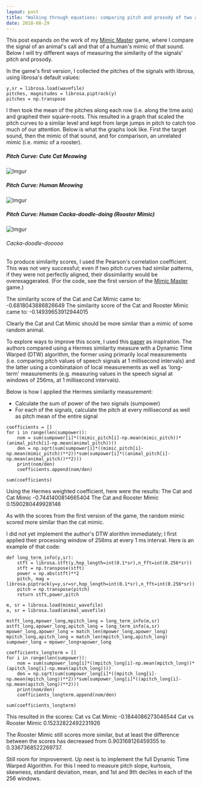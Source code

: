 ```yaml
---
layout: post
title: "Walking through equations: comparing pitch and prosody of two audio signals"
date: 2018-08-29
---
```


This post expands on the work of my <a href="https://a-n-rose.github.io/2018/08/24/mimic-master-pitchcurve-vs-fingerprint.html">Mimic Master</a> game, where I compare the signal of an animal's call and that of a human's mimic of that sound. Below I will try different ways of measuring the similarity of the signals' pitch and prosody.

In the game's first version, I collected the pitches of the signals with librosa, using librosa's default values:
```
y,sr = librosa.load(wavefile)
pitches, magnitudes = librosa.piptrack(y)
pitches = np.transpose
```
I then took the mean of the pitches along each row (i.e. along the time axis) and graphed their square-roots. This resulted in a graph that scaled the pitch curves to a similar level and kept from large jumps in pitch to catch too much of our attention. Below is what the graphs look like. First the target sound, then the mimic of that sound, and for comparison, an unrelated mimic (i.e. mimic of a rooster).
##### Pitch Curve: Cute Cat Meowing
![Imgur](https://i.imgur.com/QCdEBRm.png)
##### Pitch Curve: Human Meowing
![Imgur](https://i.imgur.com/ikMwOAC.png)
##### Pitch Curve: Human Cacka-doodle-doing (Rooster Mimic)
![Imgur](https://i.imgur.com/Qmx1b45.png)
###### Cacka-doodle-dooooo

To produce similarity scores, I used the Pearson's correlation coefficient. This was not very successful; even if two pitch curves had similar patterns, if they were not perfectly aligned, their dissimilarity would be overexaggerated. (For the code, see the first version of the <a href="https://a-n-rose.github.io/2018/08/24/mimic-master-pitchcurve-vs-fingerprint.html">Mimic Master</a> game.)

The similarity score of the Cat and Cat Mimic came to:
-0.6818043886826649
The similarity score of the Cat and Rooster Mimic came to:
-0.14939653912944015

Clearly the Cat and Cat Mimic should be more similar than a mimic of some random animal.

To explore ways to improve this score, I used this <a href="https://perso.limsi.fr/mareuil/publi/IS110831.pdf">paper</a> as inspiration. The authors compared using a Hermes similarity measure with a Dynamic Time Warped (DTW) algorithm, the former using primarily local measurements (i.e. comparing pitch values of speech signals at 1 millisecond intervals) and the latter using a combinataion of local measurements as well as 'long-term' measurements (e.g. measuring values in the speech signal at windows of 256ms, at 1 millisecond intervals).

Below is how I applied the Hermes similarity measurement:
* Calculate the sum of power of the two signals (sumpower)
* For each of the signals, calculate the pitch at every millisecond as well as pitch mean of the entire signal
```
coefficients = []
for i in range(len(sumpower)):
    nom = sum(sumpower[i]*((mimic_pitch[i]-np.mean(mimic_pitch))*(animal_pitch[i]-np.mean(animal_pitch))))
    den = np.sqrt(sum(sumpower[i]*((mimic_pitch[i]-np.mean(mimic_pitch))**2))*sum(sumpower[i]*((animal_pitch[i]-np.mean(animal_pitch))**2)))
    print(nom/den)
    coefficients.append(nom/den)
    
sum(coefficients)
```

Using the Hermes weighted coefficient, here were the results:
The Cat and Cat Mimic
-0.7441400814665404
The Cat and Rooster Mimic
0.1590280449928146

As with the scores from the first version of the game, the random mimic scored more similar than the cat mimic.

I did not yet implement the author's DTW alorithm immediately; I first applied their processing window of 256ms at every 1 ms interval. Here is an example of that code:
```
def long_term_info(y,sr):
    stft = librosa.stft(y,hop_length=int(0.1*sr),n_fft=int(0.256*sr))
    stft = np.transpose(stft)
    power = np.abs(stft)**2
    pitch, mag = librosa.piptrack(y=y,sr=sr,hop_length=int(0.1*sr),n_fft=int(0.256*sr))
    pitch = np.transpose(pitch)
    return stft,power,pitch
 
m, sr = librosa.load(mimic_wavefile)
a, sr = librosa.load(animal_wavefile)

mstft_long,mpower_long,mpitch_long = long_term_info(m,sr)
astft_long,apower_long,apitch_long = long_term_info(a,sr)
mpower_long,apower_long = match_len(mpower_long,apower_long)
mpitch_long,apitch_long = match_len(mpitch_long,apitch_long)
sumpower_long = mpower_long+apower_long

coefficients_longterm = []
for i in range(len(sumpower)):
    nom = sum(sumpower_long[i]*((mpitch_long[i]-np.mean(mpitch_long))*(apitch_long[i]-np.mean(apitch_long))))
    den = np.sqrt(sum(sumpower_long[i]*((mpitch_long[i]-np.mean(mpitch_long))**2))*sum(sumpower_long[i]*((apitch_long[i]-np.mean(apitch_long))**2)))
    print(nom/den)
    coefficients_longterm.append(nom/den)
    
sum(coefficients_longterm)
```

This resulted in the scores:
Cat vs Cat Mimic
-0.1844086273046544
Cat vs Rooster Mimic
0.15232822492231926

The Rooster Mimic still scores more similar, but at least the difference between the scores has decreased from 0.903168126459355 to 0.3367368522269737.

Still room for improvement. Up next is to implement the full Dynamic Time Warped Algorithm. For this I need to measure pitch slope, kurtosis, skewness, standard deviation, mean, and 1st and 9th deciles in each of the 256 windows.






